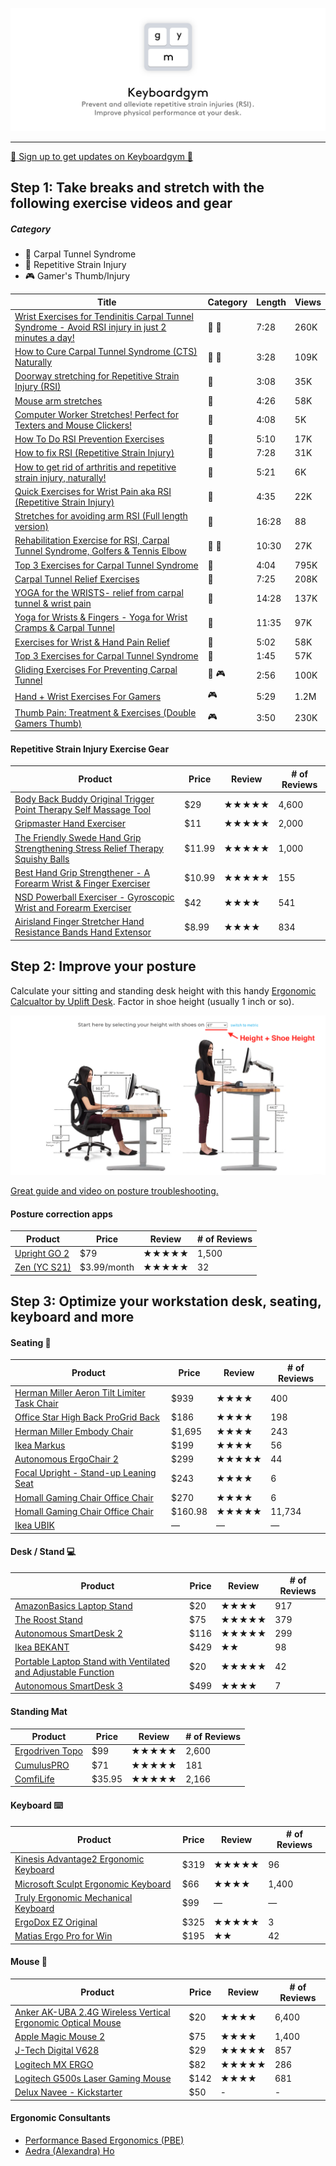 ![cover](/cover.png)
- - -
[📧 Sign up to get updates on Keyboardgym 📧](https://upscri.be/201037/)

## Step 1: Take breaks and stretch with the following exercise videos and gear

##### Category
- 🤚 Carpal Tunnel Syndrome
- 🔁 Repetitive Strain Injury
- 🎮 Gamer's Thumb/Injury


| Title | Category | Length | Views |
| ----- | ----- | ----- | ----- |
| [Wrist Exercises for Tendinitis Carpal Tunnel Syndrome - Avoid RSI injury in just 2 minutes a day!](https://youtu.be/fdD7CgN5FGg) | 🤚 🔁  | 7:28 | 260K |
| [How to Cure Carpal Tunnel Syndrome (CTS) Naturally](https://www.youtube.com/watch?v=UWrhlFd5ZaQ) | 🤚 🔁 | 3:28 | 109K |
| [Doorway stretching for Repetitive Strain Injury (RSI)](https://www.youtube.com/watch?v=0f790VjFct8) | 🔁 | 3:08 | 35K |
| [Mouse arm stretches](https://www.youtube.com/watch?v=Ub0UQpPzttc) | 🔁 | 4:26 | 58K |
| [Computer Worker Stretches! Perfect for Texters and Mouse Clickers!](https://www.youtube.com/watch?v=gYsa4t0h3n8) | 🔁 | 4:08 | 5K |
| [How To Do RSI Prevention Exercises](https://www.youtube.com/watch?v=BPBWIfKTZCI) | 🔁 | 5:10 | 17K |
| [How to fix RSI (Repetitive Strain Injury)](https://youtu.be/uHFAjWYNbA8) | 🔁 | 7:28 | 31K |
| [How to get rid of arthritis and repetitive strain injury, naturally!](https://www.youtube.com/watch?v=6otPtqoAriU) | 🔁 | 5:21 | 6K |
| [Quick Exercises for Wrist Pain aka RSI (Repetitive Strain Injury)](https://www.youtube.com/watch?v=6N7lR7ykxQI) | 🔁 | 4:35 | 22K |
| [Stretches for avoiding arm RSI (Full length version)](https://www.youtube.com/watch?v=bK0zjAAMYQ4) | 🔁  | 16:28 | 88 |
| [Rehabilitation Exercise for RSI, Carpal Tunnel Syndrome, Golfers & Tennis Elbow](https://www.youtube.com/watch?v=j1pypluO1rQ) | 🔁 🤚 | 10:30 | 27K |
| [Top 3 Exercises for Carpal Tunnel Syndrome](https://www.youtube.com/watch?v=gTxQqu9USC4) | 🤚 | 4:04 | 795K |
| [Carpal Tunnel Relief Exercises](https://www.youtube.com/watch?v=BHfKutz21do) | 🤚 | 7:25 | 208K |
| [YOGA for the WRISTS- relief from carpal tunnel & wrist pain](https://www.youtube.com/watch?v=uZP8JNQHH4A) | 🤚 | 14:28 | 137K |
| [Yoga for Wrists & Fingers - Yoga for Wrist Cramps & Carpal Tunnel](https://www.youtube.com/watch?v=tSD35Q15rm8) | 🤚 | 11:35 | 97K |
| [Exercises for Wrist & Hand Pain Relief](https://www.youtube.com/watch?v=fHD-oQucsbk) | 🤚 | 5:02 | 58K |
| [Top 3 Exercises for Carpal Tunnel Syndrome](https://www.youtube.com/watch?v=eLF56UG3HHI) | 🤚 | 1:45 | 57K |
| [Gliding Exercises For Preventing Carpal Tunnel](https://www.youtube.com/watch?v=pvzUMBYz7EM) | 🤚 🎮 | 2:56 | 100K |
| [Hand + Wrist Exercises For Gamers](https://www.youtube.com/watch?v=EiRC80FJbHU) | 🎮 | 5:29 | 1.2M |
| [Thumb Pain: Treatment & Exercises (Double Gamers Thumb)](https://www.youtube.com/watch?v=n-5m7M2Wv_M) | 🎮 | 3:50 | 230K |

#### Repetitive Strain Injury Exercise Gear

| Product | Price | Review | # of Reviews |
| ----- | ----- | ----- | ----- |
| [Body Back Buddy Original Trigger Point Therapy Self Massage Tool](https://amzn.to/2Ta4d6P) | $29 | ★★★★★ | 4,600 |
| [Gripmaster Hand Exerciser](https://amzn.to/2Za4WJ1) | $11 | ★★★★★ | 2,000 |
| [The Friendly Swede Hand Grip Strengthening Stress Relief Therapy Squishy Balls](https://amzn.to/3fY1wif) | $11.99 | ★★★★★ | 1,000 |
| [Best Hand Grip Strengthener - A Forearm Wrist & Finger Exerciser](https://amzn.to/2X1e2VD) | $10.99 | ★★★★★ | 155 |
| [NSD Powerball Exerciser - Gyroscopic Wrist and Forearm Exerciser](https://amzn.to/3fY1HtV) | $42 | ★★★★ | 541 |
| [Airisland Finger Stretcher Hand Resistance Bands Hand Extensor ](https://amzn.to/2zHPo4w) | $8.99 | ★★★★ | 834 |

## Step 2: Improve your posture
Calculate your sitting and standing desk height with this handy [Ergonomic Calcualtor by Uplift Desk](https://www.upliftdesk.com/ergonomic-calculator/). Factor in shoe height (usually 1 inch or so).

![ergonomic calculator](/ergonomic-calculator.png)

[Great guide and video on posture troubleshooting.](http://computerpain.info/where-is-your-pain/shoulders-upper-back.html)

#### Posture correction apps

| Product | Price | Review | # of Reviews |
| ----- | ----- | ----- | ----- |
| [Upright GO 2](https://store.uprightpose.com/products/upright-go2) | $79 | ★★★★★ | 1,500 |
| [Zen (YC S21)](https://www.yayzen.com/) | $3.99/month | ★★★★★ | 32 |



## Step 3: Optimize your workstation desk, seating, keyboard and more

#### Seating 🐒

| Product | Price | Review | # of Reviews |
| ----- | ----- | ----- | ----- |
| [Herman Miller Aeron Tilt Limiter Task Chair](https://amzn.to/2ZlzMhZ) | $939 | ★★★★ | 400 |
| [Office Star High Back ProGrid Back ](https://amzn.to/2TdHN4r) | $186 | ★★★★ | 198 |
| [Herman Miller Embody Chair](https://amzn.to/2WB9YMG) | $1,695 | ★★★★ | 243 |
| [Ikea Markus](https://www.ikea.com/us/en/catalog/products/90289172/) | $199 | ★★★★ | 56 |
| [Autonomous ErgoChair 2](https://bit.ly/2As1wqu) | $299 | ★★★★★ | 44 |
| [Focal Upright - Stand-up Leaning Seat](https://amzn.to/3fXy8Zq) | $243 | ★★★★ | 6 |
| [Homall Gaming Chair Office Chair ](https://www.amazon.com/dp/B0145XTWIS/ref=cm_sw_r_tw_dp_U_x_upymBbZR3MAG4) | $270 | ★★★★ | 6 |
| [Homall Gaming Chair Office Chair ](https://amzn.to/3dQPeq3) | $160.98 | ★★★★★ | 11,734 |
| [Ikea UBIK](https://qz.com/1299865/ikea-is-designing-an-ergonomic-chair-the-ubik-for-gamers-and-e-sports-players/) | — | — | — |

#### Desk / Stand 💻

| Product | Price | Review | # of Reviews |
| ----- | ----- | ----- | ----- |
| [AmazonBasics Laptop Stand](https://www.amazon.com/AmazonBasics-DSN-01750-SL-Laptop-Stand-Silver/dp/B00WRDS0AU/ref=sr_1_9?ie=UTF8&qid=1528176690&sr=8-9&keywords=laptop+elevator+stand) | $20 | ★★★★ | 917 |
| [The Roost Stand](https://www.therooststand.com/) | $75 | ★★★★★ | 379 |
| [Autonomous SmartDesk 2](https://www.autonomous.ai/product/standing-desk#.WzjclwtjsRQ.link?utm_campaign=referrals&utm_source=addthis_referrals_link&utm_medium=a180e7&rid=a180e7) | $116 | ★★★★★ | 299 |
| [Ikea BEKANT](https://www.ikea.com/us/en/catalog/products/S19022530/) | $429 | ★★ | 98 |
| [Portable Laptop Stand with Ventilated and Adjustable Function](https://www.amazon.co.uk/Portable-Ventilated-Adjustable-Function-Universal/dp/B0756B4HVP/ref=sr_1_3?ie=UTF8&qid=1527890304&sr=8-3&keywords=portable+laptop+stand) | $20 | ★★★★★ | 42 |
| [Autonomous SmartDesk 3](https://www.autonomous.ai/product/Autonomous-smart-desk-3?utm_campaign=referrals&utm_source=addthis_referrals_link&utm_medium=a180e7&rid=a180e7#.WzjUkKuA7iU.link) | $499 | ★★★★ | 7 |

#### Standing Mat

| Product | Price | Review | # of Reviews |
| ----- | ----- | ----- | ----- |
| [Ergodriven Topo](https://amzn.to/3cP2340) | $99 | ★★★★★ | 2,600 |
| [CumulusPRO](https://amzn.to/3dROS2x) | $71 | ★★★★★ | 181 |
| [ComfiLife](https://amzn.to/2Z98r2f) | $35.95 | ★★★★★ | 2,166 |


#### Keyboard ⌨️

| Product | Price | Review | # of Reviews |
| ----- | ----- | ----- | ----- |
| [Kinesis Advantage2 Ergonomic Keyboard](https://www.amazon.com/Kinesis-Advantage2-Ergonomic-Keyboard-KB600/dp/B01KR1C5PY/ref=sr_1_2?ie=UTF8&qid=1530224583&sr=8-2&keywords=kinesis+advantage+keyboard) | $319 | ★★★★★ | 96 |
| [Microsoft Sculpt Ergonomic Keyboard](https://www.amazon.com/Microsoft-Ergonomic-Keyboard-Business-5KV-00001/dp/B00CYX26BC) | $66 | ★★★★ | 1,400 |
| [Truly Ergonomic Mechanical Keyboard](https://www.indiegogo.com/projects/perfected-keyboard-best-layout-infrared-switch#/) | $99 | — | — |
| [ErgoDox EZ Original](https://ergodox-ez.com/collections/frontpage/products/ergodox-ez-original?variant=40172130243) | $325 | ★★★★★ | 3 |
| [Matias Ergo Pro for Win](https://www.amazon.com/Matias-Ergo-Pro-for-Win/dp/B00ZWPR506) | $195 | ★★ | 42 |

#### Mouse 🐁

| Product | Price | Review | # of Reviews |
| ----- | ----- | ----- | ----- |
| [Anker AK-UBA 2.4G Wireless Vertical Ergonomic Optical Mouse](https://www.amazon.com/Anker-Wireless-Vertical-Ergonomic-Optical/dp/B00BIFNTMC) | $20 | ★★★★ | 6,400 |
| [Apple Magic Mouse 2 ](https://www.amazon.com/Apple-Magic-Mouse-2-MLA02LL/dp/B016QO5YNG) | $75 | ★★★★ | 1,400 |
| [J-Tech Digital V628](https://www.amazon.com/J-Tech-Digital-V628-Adjustable-Sensitivity/dp/B0759V6FZC/ref=sr_1_5?s=electronics&ie=UTF8&qid=1530225538&sr=1-5&keywords=ergonomic+mouse) | $29 | ★★★★★ | 857 |
| [Logitech MX ERGO](https://www.amazon.com/Logitech-Advanced-Wireless-Trackball-Windows/dp/B0753P1GTS) | $82 | ★★★★★ | 286 |
| [Logitech G500s Laser Gaming Mouse](https://www.amazon.com/Logitech-Gaming-Adjustable-Weight-Tuning/dp/B00CJD4HD2) | $142 | ★★★★ | 681 |
| [Delux Navee - Kickstarter](https://www.kickstarter.com/projects/1594516409/delux-navee-best-ergonomic-mouse-for-longterm-comf?ref=producthunt) | $50 | - | - |

#### Ergonomic Consultants

* [Performance Based Ergonomics (PBE)](https://www.pbergo.com/)
* [Aedra (Alexandra) Ho](https://www.linkedin.com/in/aedra-ho-25b724102/)

